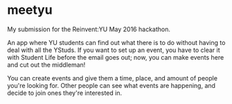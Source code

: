 # meetyu
My submission for the Reinvent:YU May 2016 hackathon.

An app where YU students can find out what there is to do without having to deal with all the YStuds. 
If you want to set up an event, you have to clear it with Student Life before the email goes out;
now, you can make events here and cut out the middleman!

You can create events and give them a time, place, and amount of people you're looking for. 
Other people can see what events are happening, and decide to join ones they're interested in.
